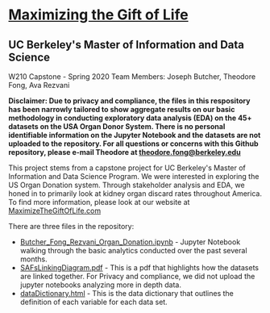 # [Maximizing the Gift of Life](https://www.ischool.berkeley.edu/projects/2020/maximize-gift-life)

## UC Berkeley's Master of Information and Data Science
W210 Capstone - Spring 2020
Team Members: Joseph Butcher, Theodore Fong, Ava Rezvani

**Disclaimer: Due to privacy and compliance, the files in this respository has been narrowly tailored to show aggregate results on our basic methodology in conducting exploratory data analysis (EDA) on the 45+ datasets on the USA Organ Donor System. There is no personal identifiable information on the Jupyter Notebook and the datasets are not uploaded to the repository. For all questions or concerns with this Github repository, please e-mail Theodore at theodore.fong@berkeley.edu**

This project stems from a capstone project for UC Berkeley's Master of Information and Data Science Program. We were interested in exploring the US Organ Donation system. Through stakeholder analysis and EDA, we honed in to primarily look at kidney organ discard rates throughout America. To find more information, please look at our website at [MaximizeTheGiftOfLife.com](https://www.maximizethegiftoflife.com/)

There are three files in the repository:

- [Butcher_Fong_Rezvani_Organ_Donation.ipynb](Butcher_Fong_Rezvani_Organ_Donation.ipynb) - Jupyter Notebook walking through the basic analytics conducted over the past several months.
- [SAFsLinkingDiagram.pdf](SAFsLinkingDiagram.pdf) - This is a pdf that highlights how the datasets are linked together. For Privacy and compliance, we did not upload the jupyter notebooks analyzing more in depth data.
- [dataDictionary.html](dataDictionary.html) - This is the data dictionary that outlines the definition of each variable for each data set.
